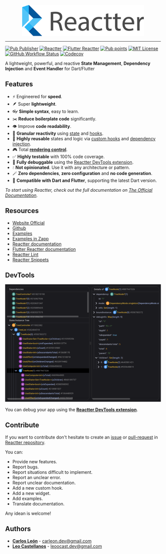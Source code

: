 <p align="center">
  <img src="https://raw.githubusercontent.com/2devs-team/reactter_assets/main/reactter_logo_full.png" height="100" alt="Reactter" />
</p>

____

[![Pub Publisher](https://img.shields.io/pub/publisher/reactter?color=013d6d&labelColor=01579b)](https://pub.dev/publishers/2devs.io/packages)
[![Reactter](https://img.shields.io/pub/v/reactter?color=1d7fac&labelColor=29b6f6&label=reactter&logo=dart)](https://pub.dev/packages/reactter)
[![Flutter Reactter](https://img.shields.io/pub/v/flutter_reactter?color=1d7fac&labelColor=29b6f6&label=flutter_reactter&logo=flutter)](https://pub.dev/packages/flutter_reactter)
[![Pub points](https://img.shields.io/pub/points/reactter?color=196959&labelColor=23967F&logo=dart)](https://pub.dev/packages/reactter/score)
[![MIT License](https://img.shields.io/github/license/2devs-team/reactter?color=a85f00&labelColor=F08700&logoColor=fff&logo=Open%20Source%20Initiative)](https://github.com/2devs-team/reactter/blob/master/LICENSE)
[![GitHub Workflow Status](https://img.shields.io/github/actions/workflow/status/2devs-team/reactter/dart.yml?branch=master)](https://github.com/2devs-team/reactter/actions)
[![Codecov](https://img.shields.io/codecov/c/github/2devs-team/reactter?logo=codecov)](https://app.codecov.io/gh/2devs-team/reactter)

A lightweight, powerful, and reactive **State Management**, **Dependency Injection** and **Event Handler** for Dart/Flutter

## Features

- ⚡️ Engineered for **speed**.
- 🪶 Super **lightweight**.
- 👓 **Simple syntax**, easy to learn.
- ✂️ **Reduce boilerplate code** significantly.
- 👁️ Improve **code readability**.
- 🚀 **Granular reactivity** using [state](https://2devs-team.github.io/reactter/core_concepts/state_management/#state) and [hooks](https://2devs-team.github.io/reactter/core_concepts/hooks).
- 🧩 **Highly reusable** states and logic via [custom hooks](https://2devs-team.github.io/reactter/core_concepts/hooks/#custom-hook) and [dependency injection](https://2devs-team.github.io/reactter/core_concepts/dependency_injection/).
- 🎮 Total [**rendering control**](https://2devs-team.github.io/reactter/core_concepts/rendering_control).
- ✅ **Highly testable** with 100% code coverage.
- 🐞 **Fully debuggable** using the [Reactter DevTools extension](https://2devs-team.github.io/reactter/devtools_extension).
- 💧 **Not opinionated**. Use it with any architecture or pattern.
- 🪄 **Zero dependencies**, **zero configuration** and **no code generation**.
- 💙 **Compatible with Dart and Flutter**, supporting the latest Dart version.

_To start using Reactter, check out the full documentation on [The Official Documentation](https://2devs-team.github.io/reactter)._

## Resources

- [Website Official](https://2devs-team.github.io/reactter)
- [Github](https://github.com/2devs-team/reactter)
- [Examples](https://github.com/2devs-team/reactter/tree/master/packages/flutter_reactter/example)
- [Examples in Zapp](https://zapp.run/pub/flutter_reactter)
- [Reactter documentation](https://pub.dev/documentation/reactter/latest)
- [Flutter Reactter documentation](https://pub.dev/documentation/flutter_reactter/latest)
- [Reactter Lint](https://pub.dev/packages/reactter_lint)
- [Reactter Snippets](https://marketplace.visualstudio.com/items?itemName=CarLeonDev.reacttersnippets)

## DevTools

![Reactter DevTools](https://raw.githubusercontent.com/2devs-team/reactter_assets/refs/heads/main/devtools.png)

You can debug your app using the **[Reactter DevTools extension](https://2devs-team.github.io/reactter/devtools_extension)**.

## Contribute

If you want to contribute don't hesitate to create an [issue](https://github.com/2devs-team/reactter/issues/new) or [pull-request](https://github.com/2devs-team/reactter/pulls) in [Reactter repository](https://github.com/2devs-team/reactter).

You can:

- Provide new features.
- Report bugs.
- Report situations difficult to implement.
- Report an unclear error.
- Report unclear documentation.
- Add a new custom hook.
- Add a new widget.
- Add examples.
- Translate documentation.

Any idean is welcome!

## Authors

- **[Carlos León](https://twitter.com/CarLeonDev)** - <carleon.dev@gmail.com>
- **[Leo Castellanos](https://twitter.com/leoocast10)** - <leoocast.dev@gmail.com>

